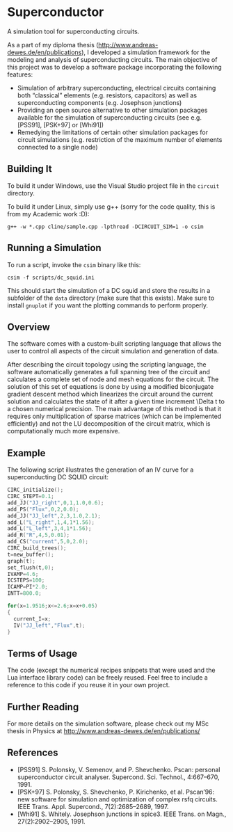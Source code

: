 Superconductor
==============

A simulation tool for superconducting circuits.

As a part of my diploma thesis (http://www.andreas-dewes.de/en/publications), I developed a simulation framework for the modeling and analysis of superconducting circuits. The main objective of this project was to develop a software package incorporating the following features:

* Simulation of arbitrary superconducting, electrical circuits containing both “classical” elements (e.g. resistors, capacitors) as well as superconducting components (e.g. Josephson junctions)
* Providing an open source alternative to other simulation packages available for the simulation of superconducting circuits (see e.g. [PSS91], [PSK+97] or [Whi91])
* Remedying the limitations of certain other simulation packages for circuit simulations (e.g. restriction of the maximum number of elements connected to a single node)
 
## Building It

To build it under Windows, use the Visual Studio project file in the `circuit` directory.

To build it under Linux, simply use g++ (sorry for the code quality, this is from my Academic work :D):

```
g++ -w *.cpp cline/sample.cpp -lpthread -DCIRCUIT_SIM=1 -o csim
```

## Running a Simulation

To run a script, invoke the `csim` binary like this:

```
csim -f scripts/dc_squid.ini
```

This should start the simulation of a DC squid and store the results in a subfolder of the `data` directory (make sure that this exists). Make sure to install `gnuplot` if you want the plotting commands to perform properly.
 
## Overview

The software comes with a custom-built scripting language that allows the user to control all aspects of the circuit simulation and generation of data.

After describing the circuit topology using the scripting language, the software automatically generates a full spanning tree of the circuit and calculates a complete set of node and mesh equations for the circuit.
The solution of this set of equations is done by using a modified biconjugate gradient descent method which linearizes the circuit around the current solution and calculates the state of it after a given time increment \Delta t to a chosen numerical precision. 
The main advantage of this method is that it requires only multiplication of sparse matrices (which can be implemented efficiently) and not the LU decomposition of the circuit matrix, which is computationally much more expensive.

## Example

The following script illustrates the generation of an IV curve for a superconducting DC SQUID circuit:

```C
CIRC_initialize();
CIRC_STEPT=0.1;
add_JJ("JJ_right",0,1,1.0,0.6);
add_PS("Flux",0,2,0.0);
add_JJ("JJ_left",2,3,1.0,2.1);
add_L("L_right",1,4,1*1.56);
add_L("L_left",3,4,1*1.56);
add_R("R",4,5,0.01);
add_CS("current",5,0,2.0);
CIRC_build_trees();
t=new_buffer();
graph(t);
set_flush(t,0);
IVAMP=4.6;
ICSTEPS=100;
ICAMP=PI*2.0;
INTT=800.0;

for(x=1.9516;x<=2.6;x=x+0.05)
{
  current_I=x;
  IV("JJ_left","Flux",t);
}
```

## Terms of Usage

The code (except the numerical recipes snippets that were used and the Lua interface library code) can be freely reused. Feel free to include a reference to this code if you reuse it in your own project.

## Further Reading

For more details on the simulation software, please check out my MSc thesis in Physics at http://www.andreas-dewes.de/en/publications/

## References

* [PSS91] S. Polonsky, V. Semenov, and P. Shevchenko. Pscan: personal superconductor circuit analyser. Supercond. Sci. Technol., 4:667–670, 1991.
* [PSK+97] S. Polonsky, S. Shevchenko, P. Kirichenko, et al. Pscan’96: new software for simulation and optimization of complex rsfq circuits. IEEE Trans. Appl. Supercond., 7(2):2685–2689, 1997.
* [Whi91] S. Whitely. Josephson junctions in spice3. IEEE Trans. on Magn., 27(2):2902–2905, 1991.
